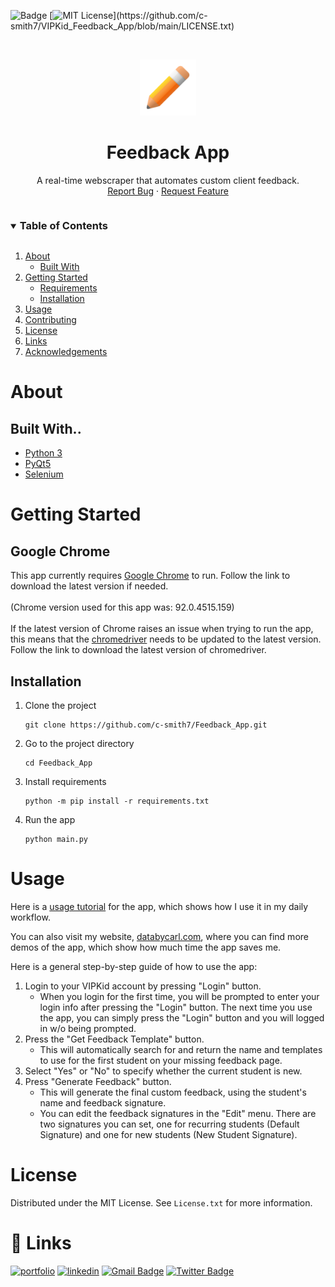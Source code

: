 ![Badge](https://img.shields.io/badge/Project%20Status-Completed-blue)
[![MIT License](https://img.shields.io/apm/l/atomic-design-ui.svg?)](https://github.com/c-smith7/VIPKid_Feedback_App/blob/main/LICENSE.txt)


<br />
  <p align="center">
  <a href="https://github.com/c-smith7/Feedback_App">
    <img src="icons/pencil_432x432.png" alt="Logo" width="90" height="90">
  </a>

  <h1 align="center">Feedback App</h1>

  <p align="center">
    A real-time webscraper that automates custom client feedback.
    <br />
    <a href="https://github.com/github_username/repo_name/issues">Report Bug</a>
    ·
    <a href="https://github.com/github_username/repo_name/issues">Request Feature</a>
  </p>
</p>
    
<details open>
  <summary><h3 style="display: inline-block">Table of Contents</h3></summary>
  <ol>
    <li>
      <a href="#about">About</a>
      <ul>
        <li><a href="#built-with">Built With</a></li>
      </ul>
    </li>
    <li>
      <a href="#getting-started">Getting Started</a>
      <ul>
        <li><a href="#prerequisites">Requirements</a></li>
        <li><a href="#installation">Installation</a></li>
      </ul>
    </li>
    <li><a href="#usage">Usage</a></li>
    <li><a href="#contributing">Contributing</a></li>
    <li><a href="#license">License</a></li>
    <li><a href="#contact">Links</a></li>
    <li><a href="#acknowledgements">Acknowledgements</a></li>
  </ol>
</details>

<!-- ABOUT THE PROJECT -->
# About

## Built With..

* [Python 3](https://www.python.org/downloads/)
* [PyQt5](https://pypi.org/project/PyQt5/5.12.3/)
* [Selenium](https://selenium-python.readthedocs.io/)

# Getting Started

## Google Chrome
This app currently requires [Google Chrome](https://www.google.com/chrome/) to run. Follow the link to download the latest version if needed.
<br></br>
(Chrome version used for this app was: 92.0.4515.159)
<br></br>
If the latest version of Chrome raises an issue when trying to run the app, this means that the [chromedriver](https://chromedriver.chromium.org/) needs to be updated to the latest version. Follow the link to download the latest version of chromedriver. 

## Installation

1. Clone the project

    ```
    git clone https://github.com/c-smith7/Feedback_App.git
    ```
2. Go to the project directory

    ```
    cd Feedback_App
    ```
3. Install requirements
    ```
    python -m pip install -r requirements.txt
    ```
4. Run the app
    ```
    python main.py
    ```

# Usage

Here is a [usage tutorial](https://www.youtube.com/watch?v=nsJ5m8Drx-g) for the app, which shows how I use it in my daily workflow. 

You can also visit my website, [databycarl.com](https://databycarl.com/feedback-app/), where you can find more demos of the app, which show how much time the app saves me. 

Here is a general step-by-step guide of how to use the app:  
1. Login to your VIPKid account by pressing "Login" button. 
    * When you login for the first time, you will be prompted to enter your login info after pressing the "Login" button. The next time you use the app, you can simply press the "Login" button and you will logged in w/o being prompted. 
2. Press the "Get Feedback Template" button.
    * This will automatically search for and return the name and templates to use for the first student on your missing feedback page.  
3. Select "Yes" or "No" to specify whether the current student is new. 
4. Press "Generate Feedback" button.
    * This will generate the final custom feedback, using the student's name and feedback signature.
    * You can edit the feedback signatures in the "Edit" menu. There are two signatures you can set, one for recurring students (Default Signature) and one for new students (New Student Signature). 

# License

Distributed under the MIT License. See `License.txt` for more information.

  
# 🔗 Links
[![portfolio](https://img.shields.io/badge/my_portfolio-999?style=for-the-badge&logo=ko-fi&logoColor=white)](https://databycarl.com/)
[![linkedin](https://img.shields.io/badge/linkedin-0A66C2?style=for-the-badge&logo=linkedin&logoColor=white)](https://www.linkedin.com/)
[![Gmail Badge](https://img.shields.io/badge/carlvsmith7-D14836?style=for-the-badge&logo=gmail&logoColor=white)](mailto:carlvsmith7@gmail.com)
[![Twitter Badge](https://img.shields.io/badge/@cvsmith__7-1DA1F2?style=for-the-badge&logo=twitter&logoColor=white)](https://twitter.com/messages/compose?recipient_id=245625455)  

  